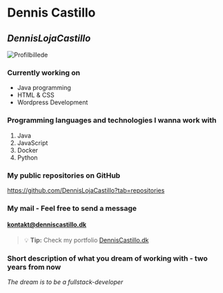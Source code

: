 # Dennis Castillo 
## *DennisLojaCastillo*



![Profilbillede](https://user-images.githubusercontent.com/55577545/215463875-8ab8e72c-05a6-4bf5-b7a0-db57e02231b7.png)

### Currently working on

- Java programming
- HTML & CSS
- Wordpress Development 

### Programming languages and technologies I wanna work with

1. Java
2. JavaScript
3. Docker
4. Python 


### My public repositories on GitHub
https://github.com/DennisLojaCastillo?tab=repositories


### My mail - Feel free to send a message 
#### kontakt@denniscastillo.dk

> :bulb: **Tip:** Check my portfolio [DennisCastillo.dk](https://www.denniscastillo.dk)

### Short description of what you dream of working with - two years from now
*The dream is to be a fullstack-developer* 

